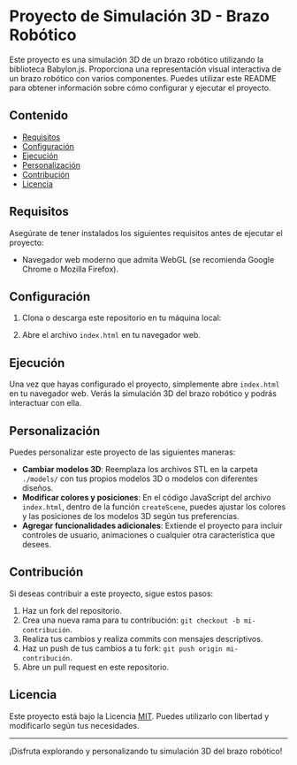 # Proyecto de Simulación 3D - Brazo Robótico

Este proyecto es una simulación 3D de un brazo robótico utilizando la biblioteca Babylon.js. Proporciona una representación visual interactiva de un brazo robótico con varios componentes. Puedes utilizar este README para obtener información sobre cómo configurar y ejecutar el proyecto.

## Contenido

- [Requisitos](#requisitos)
- [Configuración](#configuración)
- [Ejecución](#ejecución)
- [Personalización](#personalización)
- [Contribución](#contribución)
- [Licencia](#licencia)

## Requisitos

Asegúrate de tener instalados los siguientes requisitos antes de ejecutar el proyecto:

- Navegador web moderno que admita WebGL (se recomienda Google Chrome o Mozilla Firefox).

## Configuración

1. Clona o descarga este repositorio en tu máquina local:

2. Abre el archivo `index.html` en tu navegador web.

## Ejecución

Una vez que hayas configurado el proyecto, simplemente abre `index.html` en tu navegador web. Verás la simulación 3D del brazo robótico y podrás interactuar con ella.

## Personalización

Puedes personalizar este proyecto de las siguientes maneras:

- **Cambiar modelos 3D**: Reemplaza los archivos STL en la carpeta `./models/` con tus propios modelos 3D o modelos con diferentes diseños.
- **Modificar colores y posiciones**: En el código JavaScript del archivo `index.html`, dentro de la función `createScene`, puedes ajustar los colores y las posiciones de los modelos 3D según tus preferencias.
- **Agregar funcionalidades adicionales**: Extiende el proyecto para incluir controles de usuario, animaciones o cualquier otra característica que desees.

## Contribución

Si deseas contribuir a este proyecto, sigue estos pasos:

1. Haz un fork del repositorio.
2. Crea una nueva rama para tu contribución: `git checkout -b mi-contribución`.
3. Realiza tus cambios y realiza commits con mensajes descriptivos.
4. Haz un push de tus cambios a tu fork: `git push origin mi-contribución`.
5. Abre un pull request en este repositorio.

## Licencia

Este proyecto está bajo la Licencia [MIT](LICENSE). Puedes utilizarlo con libertad y modificarlo según tus necesidades.

---

¡Disfruta explorando y personalizando tu simulación 3D del brazo robótico!
